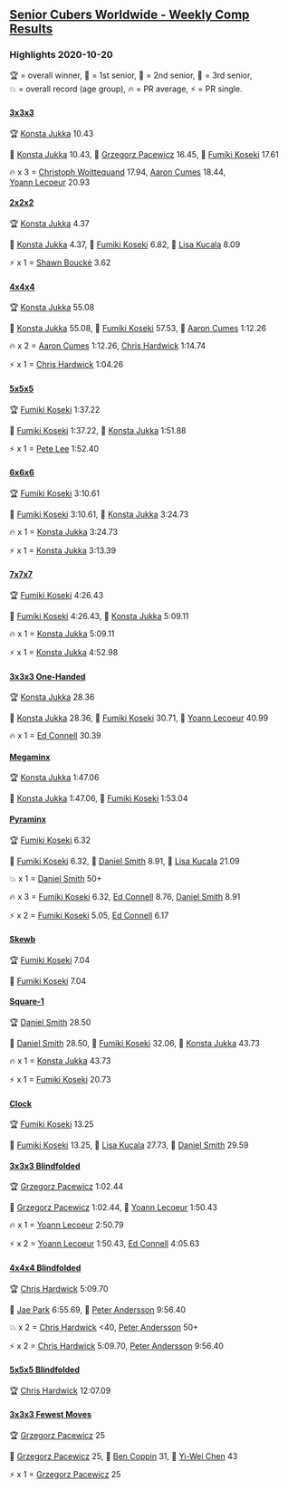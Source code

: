 <style>table {white-space: nowrap;}</style>
<link rel="stylesheet" type="text/css" href="/scw-comp/css/flags.css" />

## [Senior Cubers Worldwide - Weekly Comp Results](/scw-comp/results/)
### Highlights 2020-10-20

<span style="white-space: nowrap;">🏆 = overall winner</span>, <span style="white-space: nowrap;">🥇 = 1st senior</span>, <span style="white-space: nowrap;">🥈 = 2nd senior</span>, <span style="white-space: nowrap;">🥉 = 3rd senior</span>, <span style="white-space: nowrap;">💥 = overall record (age group)</span>, <span style="white-space: nowrap;">🔥 = PR average</span>, <span style="white-space: nowrap;">⚡ = PR single</span>.

#### [3x3x3](333.md)

<span style="white-space: nowrap;">🏆 [Konsta Jukka](../../persons/konsta_jukka/333.md) 10.43</span>

<span style="white-space: nowrap;">🥇 [Konsta Jukka](../../persons/konsta_jukka/333.md) 10.43</span>, <span style="white-space: nowrap;">🥈 [Grzegorz Pacewicz](../../persons/grzegorz_pacewicz/333.md) 16.45</span>, <span style="white-space: nowrap;">🥉 [Fumiki Koseki](../../persons/fumiki_koseki/333.md) 17.61</span>

🔥 x 3 = <span style="white-space: nowrap;">[Christoph Woittequand](../../persons/christoph_woittequand/333.md) 17.94</span>, <span style="white-space: nowrap;">[Aaron Cumes](../../persons/aaron_cumes/333.md) 18.44</span>, <span style="white-space: nowrap;">[Yoann Lecoeur](../../persons/yoann_lecoeur/333.md) 20.93</span>

#### [2x2x2](222.md)

<span style="white-space: nowrap;">🏆 [Konsta Jukka](../../persons/konsta_jukka/222.md) 4.37</span>

<span style="white-space: nowrap;">🥇 [Konsta Jukka](../../persons/konsta_jukka/222.md) 4.37</span>, <span style="white-space: nowrap;">🥈 [Fumiki Koseki](../../persons/fumiki_koseki/222.md) 6.82</span>, <span style="white-space: nowrap;">🥉 [Lisa Kucala](../../persons/lisa_kucala/222.md) 8.09</span>

⚡ x 1 = <span style="white-space: nowrap;">[Shawn Boucké](../../persons/shawn_boucke/222.md) 3.62</span>

#### [4x4x4](444.md)

<span style="white-space: nowrap;">🏆 [Konsta Jukka](../../persons/konsta_jukka/444.md) 55.08</span>

<span style="white-space: nowrap;">🥇 [Konsta Jukka](../../persons/konsta_jukka/444.md) 55.08</span>, <span style="white-space: nowrap;">🥈 [Fumiki Koseki](../../persons/fumiki_koseki/444.md) 57.53</span>, <span style="white-space: nowrap;">🥉 [Aaron Cumes](../../persons/aaron_cumes/444.md) 1:12.26</span>

🔥 x 2 = <span style="white-space: nowrap;">[Aaron Cumes](../../persons/aaron_cumes/444.md) 1:12.26</span>, <span style="white-space: nowrap;">[Chris Hardwick](../../persons/chris_hardwick/444.md) 1:14.74</span>

⚡ x 1 = <span style="white-space: nowrap;">[Chris Hardwick](../../persons/chris_hardwick/444.md) 1:04.26</span>

#### [5x5x5](555.md)

<span style="white-space: nowrap;">🏆 [Fumiki Koseki](../../persons/fumiki_koseki/555.md) 1:37.22</span>

<span style="white-space: nowrap;">🥇 [Fumiki Koseki](../../persons/fumiki_koseki/555.md) 1:37.22</span>, <span style="white-space: nowrap;">🥈 [Konsta Jukka](../../persons/konsta_jukka/555.md) 1:51.88</span>

⚡ x 1 = <span style="white-space: nowrap;">[Pete Lee](../../persons/pete_lee/555.md) 1:52.40</span>

#### [6x6x6](666.md)

<span style="white-space: nowrap;">🏆 [Fumiki Koseki](../../persons/fumiki_koseki/666.md) 3:10.61</span>

<span style="white-space: nowrap;">🥇 [Fumiki Koseki](../../persons/fumiki_koseki/666.md) 3:10.61</span>, <span style="white-space: nowrap;">🥈 [Konsta Jukka](../../persons/konsta_jukka/666.md) 3:24.73</span>

🔥 x 1 = <span style="white-space: nowrap;">[Konsta Jukka](../../persons/konsta_jukka/666.md) 3:24.73</span>

⚡ x 1 = <span style="white-space: nowrap;">[Konsta Jukka](../../persons/konsta_jukka/666.md) 3:13.39</span>

#### [7x7x7](777.md)

<span style="white-space: nowrap;">🏆 [Fumiki Koseki](../../persons/fumiki_koseki/777.md) 4:26.43</span>

<span style="white-space: nowrap;">🥇 [Fumiki Koseki](../../persons/fumiki_koseki/777.md) 4:26.43</span>, <span style="white-space: nowrap;">🥈 [Konsta Jukka](../../persons/konsta_jukka/777.md) 5:09.11</span>

🔥 x 1 = <span style="white-space: nowrap;">[Konsta Jukka](../../persons/konsta_jukka/777.md) 5:09.11</span>

⚡ x 1 = <span style="white-space: nowrap;">[Konsta Jukka](../../persons/konsta_jukka/777.md) 4:52.98</span>

#### [3x3x3 One-Handed](333oh.md)

<span style="white-space: nowrap;">🏆 [Konsta Jukka](../../persons/konsta_jukka/333oh.md) 28.36</span>

<span style="white-space: nowrap;">🥇 [Konsta Jukka](../../persons/konsta_jukka/333oh.md) 28.36</span>, <span style="white-space: nowrap;">🥈 [Fumiki Koseki](../../persons/fumiki_koseki/333oh.md) 30.71</span>, <span style="white-space: nowrap;">🥉 [Yoann Lecoeur](../../persons/yoann_lecoeur/333oh.md) 40.99</span>

🔥 x 1 = <span style="white-space: nowrap;">[Ed Connell](../../persons/ed_connell/333oh.md) 30.39</span>

#### [Megaminx](minx.md)

<span style="white-space: nowrap;">🏆 [Konsta Jukka](../../persons/konsta_jukka/minx.md) 1:47.06</span>

<span style="white-space: nowrap;">🥇 [Konsta Jukka](../../persons/konsta_jukka/minx.md) 1:47.06</span>, <span style="white-space: nowrap;">🥈 [Fumiki Koseki](../../persons/fumiki_koseki/minx.md) 1:53.04</span>

#### [Pyraminx](pyram.md)

<span style="white-space: nowrap;">🏆 [Fumiki Koseki](../../persons/fumiki_koseki/pyram.md) 6.32</span>

<span style="white-space: nowrap;">🥇 [Fumiki Koseki](../../persons/fumiki_koseki/pyram.md) 6.32</span>, <span style="white-space: nowrap;">🥈 [Daniel Smith](../../persons/daniel_smith/pyram.md) 8.91</span>, <span style="white-space: nowrap;">🥉 [Lisa Kucala](../../persons/lisa_kucala/pyram.md) 21.09</span>

💥 x 1 = <span style="white-space: nowrap;">[Daniel Smith](../../persons/daniel_smith/pyram.md) 50+</span>

🔥 x 3 = <span style="white-space: nowrap;">[Fumiki Koseki](../../persons/fumiki_koseki/pyram.md) 6.32</span>, <span style="white-space: nowrap;">[Ed Connell](../../persons/ed_connell/pyram.md) 8.76</span>, <span style="white-space: nowrap;">[Daniel Smith](../../persons/daniel_smith/pyram.md) 8.91</span>

⚡ x 2 = <span style="white-space: nowrap;">[Fumiki Koseki](../../persons/fumiki_koseki/pyram.md) 5.05</span>, <span style="white-space: nowrap;">[Ed Connell](../../persons/ed_connell/pyram.md) 6.17</span>

#### [Skewb](skewb.md)

<span style="white-space: nowrap;">🏆 [Fumiki Koseki](../../persons/fumiki_koseki/skewb.md) 7.04</span>

<span style="white-space: nowrap;">🥇 [Fumiki Koseki](../../persons/fumiki_koseki/skewb.md) 7.04</span>

#### [Square-1](sq1.md)

<span style="white-space: nowrap;">🏆 [Daniel Smith](../../persons/daniel_smith/sq1.md) 28.50</span>

<span style="white-space: nowrap;">🥇 [Daniel Smith](../../persons/daniel_smith/sq1.md) 28.50</span>, <span style="white-space: nowrap;">🥈 [Fumiki Koseki](../../persons/fumiki_koseki/sq1.md) 32.06</span>, <span style="white-space: nowrap;">🥉 [Konsta Jukka](../../persons/konsta_jukka/sq1.md) 43.73</span>

🔥 x 1 = <span style="white-space: nowrap;">[Konsta Jukka](../../persons/konsta_jukka/sq1.md) 43.73</span>

⚡ x 1 = <span style="white-space: nowrap;">[Fumiki Koseki](../../persons/fumiki_koseki/sq1.md) 20.73</span>

#### [Clock](clock.md)

<span style="white-space: nowrap;">🏆 [Fumiki Koseki](../../persons/fumiki_koseki/clock.md) 13.25</span>

<span style="white-space: nowrap;">🥇 [Fumiki Koseki](../../persons/fumiki_koseki/clock.md) 13.25</span>, <span style="white-space: nowrap;">🥈 [Lisa Kucala](../../persons/lisa_kucala/clock.md) 27.73</span>, <span style="white-space: nowrap;">🥉 [Daniel Smith](../../persons/daniel_smith/clock.md) 29.59</span>

#### [3x3x3 Blindfolded](333bf.md)

<span style="white-space: nowrap;">🏆 [Grzegorz Pacewicz](../../persons/grzegorz_pacewicz/333bf.md) 1:02.44</span>

<span style="white-space: nowrap;">🥇 [Grzegorz Pacewicz](../../persons/grzegorz_pacewicz/333bf.md) 1:02.44</span>, <span style="white-space: nowrap;">🥈 [Yoann Lecoeur](../../persons/yoann_lecoeur/333bf.md) 1:50.43</span>

🔥 x 1 = <span style="white-space: nowrap;">[Yoann Lecoeur](../../persons/yoann_lecoeur/333bf.md) 2:50.79</span>

⚡ x 2 = <span style="white-space: nowrap;">[Yoann Lecoeur](../../persons/yoann_lecoeur/333bf.md) 1:50.43</span>, <span style="white-space: nowrap;">[Ed Connell](../../persons/ed_connell/333bf.md) 4:05.63</span>

#### [4x4x4 Blindfolded](444bf.md)

<span style="white-space: nowrap;">🏆 [Chris Hardwick](../../persons/chris_hardwick/444bf.md) 5:09.70</span>

<span style="white-space: nowrap;">🥇 [Jae Park](../../persons/jae_park/444bf.md) 6:55.69</span>, <span style="white-space: nowrap;">🥈 [Peter Andersson](../../persons/peter_andersson/444bf.md) 9:56.40</span>

💥 x 2 = <span style="white-space: nowrap;">[Chris Hardwick](../../persons/chris_hardwick/444bf.md) <40</span>, <span style="white-space: nowrap;">[Peter Andersson](../../persons/peter_andersson/444bf.md) 50+</span>

⚡ x 2 = <span style="white-space: nowrap;">[Chris Hardwick](../../persons/chris_hardwick/444bf.md) 5:09.70</span>, <span style="white-space: nowrap;">[Peter Andersson](../../persons/peter_andersson/444bf.md) 9:56.40</span>

#### [5x5x5 Blindfolded](555bf.md)

<span style="white-space: nowrap;">🏆 [Chris Hardwick](../../persons/chris_hardwick/555bf.md) 12:07.09</span>

#### [3x3x3 Fewest Moves](333fm.md)

<span style="white-space: nowrap;">🏆 [Grzegorz Pacewicz](../../persons/grzegorz_pacewicz/333fm.md) 25</span>

<span style="white-space: nowrap;">🥇 [Grzegorz Pacewicz](../../persons/grzegorz_pacewicz/333fm.md) 25</span>, <span style="white-space: nowrap;">🥈 [Ben Coppin](../../persons/ben_coppin/333fm.md) 31</span>, <span style="white-space: nowrap;">🥉 [Yi-Wei Chen](../../persons/yi_wei_chen/333fm.md) 43</span>

⚡ x 1 = <span style="white-space: nowrap;">[Grzegorz Pacewicz](../../persons/grzegorz_pacewicz/333fm.md) 25</span>


<!-- Global site tag (gtag.js) - Google Analytics -->
<script async src="https://www.googletagmanager.com/gtag/js?id=UA-86348435-3"></script>
<script>window.dataLayer = window.dataLayer || []; function gtag() {dataLayer.push(arguments);} gtag('js', new Date()); gtag('config', 'UA-86348435-3');</script>
